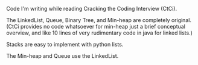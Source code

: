 
Code I'm writing while reading Cracking the Coding Interview (CtCi). 

The LinkedList, Queue, Binary Tree, and Min-heap are completely original. (CtCi provides no code whatsoever for min-heap just a brief conceptual overview, and like 10 lines of very rudimentary code in java for linked lists.)

Stacks are easy to implement with python lists.

The Min-heap and Queue use the LinkedList.

